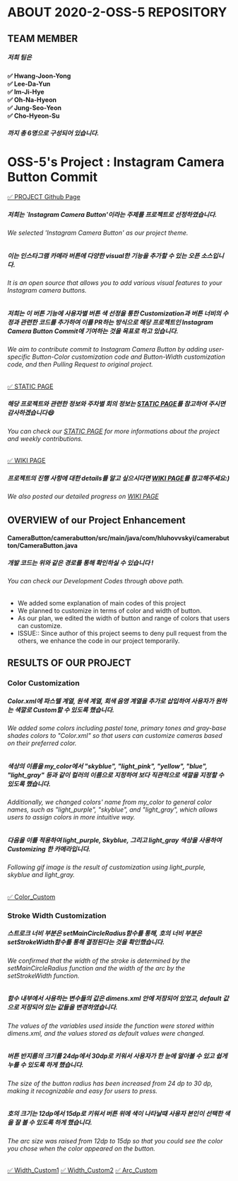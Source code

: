 # ABOUT 2020-2-OSS-5 REPOSITORY 


## TEAM MEMBER
##### 저희 팀은 <br>

**&#9989; Hwang-Joon-Yong<br>
&#9989; Lee-Da-Yun<br>
&#9989; Im-Ji-Hye<br>
&#9989; Oh-Na-Hyeon<br>
&#9989; Jung-Seo-Yeon<br>
&#9989; Cho-Hyeon-Su<br>**

##### 까지 총 6명으로 구성되어 있습니다. <br>



# OSS-5's Project : Instagram Camera Button Commit

[&#9989; PROJECT Github Page](https://github.com/hluhovskyi/CameraButton?utm_source=android-arsenal.com&utm_medium=referral&utm_campaign=6877)

##### 저희는 `Instagram Camera Button'이라는 주제를 프로젝트로 선정하였습니다.
###### We selected 'Instagram Camera Button' as our project theme.

##### 이는 인스타그램 카메라 버튼에 다양한 visual한 기능을 추가할 수 있는 오픈 소스입니다.<br>
###### It is an open source that allows you to add various visual features to your Instagram camera buttons.

##### 저희는 이 버튼 기능에 사용자별 버튼 색 선정을 통한 Customization과 버튼 너비의 수정과 관련한 코드를 추가하여 이를 PR하는 방식으로 해당 프로젝트인 Instagram Camera Button Commit에 기여하는 것을 목표로 하고 있습니다.
###### We aim to contribute commit to Instagram Camera Button by adding user-specific Button-Color customization code and Button-Width customization code, and then Pulling Request to original project.

[&#9989; STATIC PAGE](https://20-2-skku-oss.github.io/2020-2-OSS-5/)<br>

##### 해당 프로젝트와 관련한 정보와 주차별 회의 정보는 [STATIC PAGE](https://20-2-skku-oss.github.io/2020-2-OSS-5/)를 참고하여 주시면 감사하겠습니다:smile:<br>

###### You can check our [STATIC PAGE](https://20-2-skku-oss.github.io/2020-2-OSS-5/) for more informations about the project and weekly contributions.

[&#9989; WIKI PAGE](https://github.com/20-2-SKKU-OSS/2020-2-OSS-5/wiki)<br>

##### 프로젝트의 진행 사항에 대한 details를 알고 싶으시다면 [WIKI PAGE](https://github.com/20-2-SKKU-OSS/2020-2-OSS-5/wiki)를 참고해주세요:)
###### We also posted our detailed progress on [WIKI PAGE](https://github.com/20-2-SKKU-OSS/2020-2-OSS-5/wiki)


## OVERVIEW of our Project Enhancement

#### CameraButton/camerabutton/src/main/java/com/hluhovvskyi/camerabutton/CameraButton.java

##### 개발 코드는 위와 같은 경로를 통해 확인하실 수 있습니다 !
###### You can check our Development Codes through above path.

- We added some explanation of main codes of this project
- We planned to customize in terms of color and width of button.
- As our plan, we edited the width of button and range of colors that users can customize.
- ISSUE:: Since author of this project seems to deny pull request from the others, we enhance the code in our project temporarily.


## RESULTS OF OUR PROJECT

### Color Customization

##### Color.xml에 파스텔 계열, 원색 계열, 회색 음영 계열을 추가로 삽입하여 사용자가 원하는 색깔로 Custom할 수 있도록 했습니다.

###### We added some colors including pastel tone, primary tones and gray-base shades colors to "Color.xml" so that users can customize cameras based on their preferred color.


##### 색상의 이름을 my_color에서 "skyblue", "light_pink", "yellow", "blue", "light_gray" 등과 같이 컬러의 이름으로 지정하여 보다 직관적으로 색깔을 지정할 수 있도록 했습니다.

###### Additionally, we changed colors' name from my_color to general color names, such as "light_purple", "skyblue", and "light_gray", which allows users to assign colors in more intuitive way.


##### 다음을 이를 적용하여 light_purple, Skyblue, 그리고  light_gray 색상을 사용하여 Customizing 한 카메라입니다.

###### Following gif image is the result of customization using light_purple, skyblue and light_gray.

[&#9989; Color_Custom](https://user-images.githubusercontent.com/65438056/101243247-361a6200-3742-11eb-8eff-6ed970f6cc1d.gif)


### Stroke Width Customization

##### 스트로크 너비 부분은 setMainCircleRadius함수를 통해, 호의 너비 부분은 setStrokeWidth함수를 통해 결정된다는 것을 확인했습니다.

###### We confirmed that the width of the stroke is determined by the setMainCircleRadius function and the width of the arc by the setStrokeWidth function.

##### 함수 내부에서 사용하는 변수들의 값은 dimens.xml 안에 저장되어 있었고, default 값으로 저장되어 있는 값들을 변경하였습니다. 

###### The values of the variables used inside the function were stored within dimens.xml, and the values stored as default values were changed.

##### 버튼 반지름의 크기를 24dp에서 30dp로 키워서 사용자가 한 눈에 알아볼 수 있고 쉽게 누를 수 있도록 하게 했습니다.

###### The size of the button radius has been increased from 24 dp to 30 dp, making it recognizable and easy for users to press.

##### 호의 크기는 12dp에서 15dp로 키워서 버튼 위에 색이 나타날때 사용자 본인이 선택한 색을 잘 볼 수 있도록 하게 했습니다.

###### The arc size was raised from 12dp to 15dp so that you could see the color you chose when the color appeared on the button.


[&#9989; Width_Custom1](https://user-images.githubusercontent.com/65438056/101273506-5d703e00-37d9-11eb-86ca-9d6a7e6b2c97.png)  [&#9989; Width_Custom2](https://user-images.githubusercontent.com/65438056/101273507-5ea16b00-37d9-11eb-8fdc-8f15001f1a0f.png)  [&#9989; Arc_Custom](https://user-images.githubusercontent.com/65438056/101273508-5f3a0180-37d9-11eb-9822-96b125c48bc1.png)
